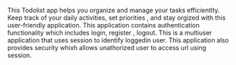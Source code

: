 This  Todolist app helps you organize and manage your tasks efficientlty.
Keep track of your daily activities, set priorities , and stay orgized with this user-friendly application.
This application contains authentication functionality which includes login, register , logout.
This is a multiuser application that uses session to identify loggedin user.
This application also provides security whixh allows unathorized user to access url using session.
